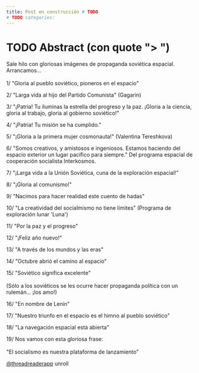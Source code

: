 ```yaml
---
title: Post en construcción # TODO
# TODO categories: 
---
```

# TODO Abstract (con quote "> ")

<div class="card-tweets" dir="auto">
    <p>Sale hilo con gloriosas imágenes de propaganda soviética espacial. Arrancamos...<br />
<br />
<span class="nop nop-start">1/ </span> "Gloria al pueblo soviético, pioneros en el espacio" <span class="entity-image"><a href="https://pbs.twimg.com/media/EiSWHFHXgAAFV7e.png" target="_blank"><img alt="" src="https://pbs.twimg.com/media/EiSWHFHXgAAFV7e.png" data-src="https://pbs.twimg.com/media/EiSWHFHXgAAFV7e.png"></a></span></p>
    <p><span class="nop nop-start">2/ </span> "Larga vida al hijo del Partido Comunista" (Gagarin) <span class="entity-image"><a href="https://pbs.twimg.com/media/EiSWI-tXgAMsMez.jpg" target="_blank"><img alt="" src="https://pbs.twimg.com/media/EiSWI-tXgAMsMez.jpg" data-src="https://pbs.twimg.com/media/EiSWI-tXgAMsMez.jpg"></a></span></p>
    <p><span class="nop nop-start">3/ </span> "¡Patria! Tu iluminas la estrella del progreso y la paz. ¡Gloria a la ciencia, gloria al trabajo, gloria al gobierno soviético!" <span class="entity-image"><a href="https://pbs.twimg.com/media/EiSSwadWsAwTQ5D.jpg" target="_blank"><img alt="" src="https://pbs.twimg.com/media/EiSSwadWsAwTQ5D.jpg" data-src="https://pbs.twimg.com/media/EiSSwadWsAwTQ5D.jpg"></a></span></p>
    <p><span class="nop nop-start">4/ </span> "¡Patria! Tu misión se ha cumplido." <span class="entity-image"><a href="https://pbs.twimg.com/media/EiSTRD0XgAMEFm8.jpg" target="_blank"><img alt="" src="https://pbs.twimg.com/media/EiSTRD0XgAMEFm8.jpg" data-src="https://pbs.twimg.com/media/EiSTRD0XgAMEFm8.jpg"></a></span></p>
    <p><span class="nop nop-start">5/ </span> "¡Gloria a la primera mujer cosmonauta!"  (Valentina Tereshkova) <span class="entity-image"><a href="https://pbs.twimg.com/media/EiSTX1tWAAgSoL0.jpg" target="_blank"><img alt="" src="https://pbs.twimg.com/media/EiSTX1tWAAgSoL0.jpg" data-src="https://pbs.twimg.com/media/EiSTX1tWAAgSoL0.jpg"></a></span></p>
    <p><span class="nop nop-start">6/ </span> "Somos creativos, y amistosos e ingeniosos. Estamos haciendo del espacio exterior un lugar pacífico para siempre." Del programa espacial de cooperación socialista Interkosmos. <span class="entity-image"><a href="https://pbs.twimg.com/media/EiSTg3dXkAAg0IT.jpg" target="_blank"><img alt="" src="https://pbs.twimg.com/media/EiSTg3dXkAAg0IT.jpg" data-src="https://pbs.twimg.com/media/EiSTg3dXkAAg0IT.jpg"></a></span></p>
    <p><span class="nop nop-start">7/ </span> "¡Larga vida a la Unión Soviética, cuna de la exploración espacial!" <span class="entity-image"><a href="https://pbs.twimg.com/media/EiSTw3xX0AEguXk.jpg" target="_blank"><img alt="" src="https://pbs.twimg.com/media/EiSTw3xX0AEguXk.jpg" data-src="https://pbs.twimg.com/media/EiSTw3xX0AEguXk.jpg"></a></span></p>
    <p><span class="nop nop-start">8/ </span> "¡Gloria al comunismo!" <span class="entity-image"><a href="https://pbs.twimg.com/media/EiSUevKWkAQH3HF.jpg" target="_blank"><img alt="" src="https://pbs.twimg.com/media/EiSUevKWkAQH3HF.jpg" data-src="https://pbs.twimg.com/media/EiSUevKWkAQH3HF.jpg"></a></span></p>
    <p><span class="nop nop-start">9/ </span> "Nacimos para hacer realidad este cuento de hadas" <span class="entity-image"><a href="https://pbs.twimg.com/media/EiSUmb0XcAEoffy.jpg" target="_blank"><img alt="" src="https://pbs.twimg.com/media/EiSUmb0XcAEoffy.jpg" data-src="https://pbs.twimg.com/media/EiSUmb0XcAEoffy.jpg"></a></span></p>
    <p><span class="nop nop-start">10/ </span> "La creatividad del socialmismo no tiene límites" (Programa de exploración lunar 'Luna') <span class="entity-image"><a href="https://pbs.twimg.com/media/EiSUpvVXgAAZJJz.jpg" target="_blank"><img alt="" src="https://pbs.twimg.com/media/EiSUpvVXgAAZJJz.jpg" data-src="https://pbs.twimg.com/media/EiSUpvVXgAAZJJz.jpg"></a></span></p>
    <p><span class="nop nop-start">11/ </span> "Por la paz y el progreso" <span class="entity-image"><a href="https://pbs.twimg.com/media/EiSVH1EWAAAAl1U.jpg" target="_blank"><img alt="" src="https://pbs.twimg.com/media/EiSVH1EWAAAAl1U.jpg" data-src="https://pbs.twimg.com/media/EiSVH1EWAAAAl1U.jpg"></a></span></p>
    <p><span class="nop nop-start">12/ </span> "¡Feliz año nuevo!" <span class="entity-image"><a href="https://pbs.twimg.com/media/EiSVNF6XsAASlWG.jpg" target="_blank"><img alt="" src="https://pbs.twimg.com/media/EiSVNF6XsAASlWG.jpg" data-src="https://pbs.twimg.com/media/EiSVNF6XsAASlWG.jpg"></a></span></p>
    <p><span class="nop nop-start">13/ </span> "A través de los mundos y las eras" <span class="entity-image"><a href="https://pbs.twimg.com/media/EiSVUYIX0AAzVQE.jpg" target="_blank"><img alt="" src="https://pbs.twimg.com/media/EiSVUYIX0AAzVQE.jpg" data-src="https://pbs.twimg.com/media/EiSVUYIX0AAzVQE.jpg"></a></span></p>
    <p><span class="nop nop-start">14/ </span> "Octubre abrió el camino al espacio" <span class="entity-image"><a href="https://pbs.twimg.com/media/EiSVaTjWoAI10CO.jpg" target="_blank"><img alt="" src="https://pbs.twimg.com/media/EiSVaTjWoAI10CO.jpg" data-src="https://pbs.twimg.com/media/EiSVaTjWoAI10CO.jpg"></a></span></p>
    <p><span class="nop nop-start">15/ </span> "Soviético significa excelente"<br />
<br />
(Sólo a los soviéticos se les ocurre hacer propaganda política con un rulemán... ¡los amo!) <span class="entity-image"><a href="https://pbs.twimg.com/media/EiSVfW9XYAETu6j.jpg" target="_blank"><img alt="" src="https://pbs.twimg.com/media/EiSVfW9XYAETu6j.jpg" data-src="https://pbs.twimg.com/media/EiSVfW9XYAETu6j.jpg"></a></span></p>
    <p><span class="nop nop-start">16/ </span> "En nombre de Lenin" <span class="entity-image"><a href="https://pbs.twimg.com/media/EiSVrUvXsAEgBu6.jpg" target="_blank"><img alt="" src="https://pbs.twimg.com/media/EiSVrUvXsAEgBu6.jpg" data-src="https://pbs.twimg.com/media/EiSVrUvXsAEgBu6.jpg"></a></span></p>
    <p><span class="nop nop-start">17/ </span> "Nuestro triunfo en el espacio es el himno al pueblo soviético" <span class="entity-image"><a href="https://pbs.twimg.com/media/EiSVxmCX0AIy-Pw.jpg" target="_blank"><img alt="" src="https://pbs.twimg.com/media/EiSVxmCX0AIy-Pw.jpg" data-src="https://pbs.twimg.com/media/EiSVxmCX0AIy-Pw.jpg"></a></span></p>
    <p><span class="nop nop-start">18/ </span> "La navegación espacial está abierta" <span class="entity-image"><a href="https://pbs.twimg.com/media/EiSV9MtXYAAWkEh.png" target="_blank"><img alt="" src="https://pbs.twimg.com/media/EiSV9MtXYAAWkEh.png" data-src="https://pbs.twimg.com/media/EiSV9MtXYAAWkEh.png"></a></span></p>
    <p><span class="nop nop-start">19/ </span> Nos vamos con esta gloriosa frase:<br />
<br />
"El socialismo es nuestra plataforma de lanzamiento" <span class="entity-image"><a href="https://pbs.twimg.com/media/EiSWe9YWoAAiTZf.jpg" target="_blank"><img alt="" src="https://pbs.twimg.com/media/EiSWe9YWoAAiTZf.jpg" data-src="https://pbs.twimg.com/media/EiSWe9YWoAAiTZf.jpg"></a></span></p>
    <p><span class="entity-mention-threadreader"><a class="entity-mention entity-mention-first" href="https://twitter.com/threadreaderapp">@threadreaderapp</a> unroll</span></p>
</div>

